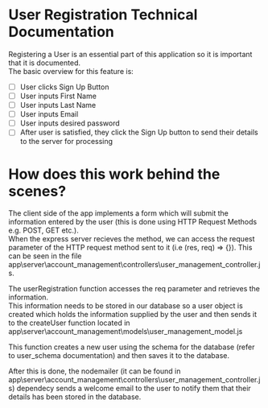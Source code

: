 # User Registration Technical Documentation

Registering a User is an essential part of this application so it is important that it is documented.  
The basic overview for this feature is:

- [ ] User clicks Sign Up Button
- [ ] User inputs First Name
- [ ] User inputs Last Name
- [ ] User inputs Email
- [ ] User inputs desired password
- [ ] After user is satisfied, they click the Sign Up button to send their details to the server for processing

# How does this work behind the scenes?

The client side of the app implements a form which will submit the information entered by the user (this is done using HTTP Request Methods e.g. POST, GET etc.).  
When the express server recieves the method, we can access the request parameter of the HTTP request method sent to it (i.e (res, req) => {}). This can be seen in the file app\server\account_management\controllers\user_management_controller.js.

The userRegistration function accesses the req parameter and retrieves the information.  
This information needs to be stored in our database so a user object is created which holds the information supplied by the user and then sends it to the createUser function located in app\server\account_management\models\user_management_model.js

This function creates a new user using the schema for the database (refer to user_schema documentation) and then saves it to the database.

After this is done, the nodemailer (it can be found in app\server\account_management\controllers\user_management_controller.js) dependecy sends a welcome email to the user to notify them that their details has been stored in the database.
